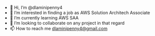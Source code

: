 - 👋 Hi, I’m @dlaminipenny4
- 👀 I’m interested in finding a job as AWS Solution Architech Associate 
- 🌱 I’m currently learning AWS SAA
- 💞️ I’m looking to collaborate on any project in that regard
- 📫 How to reach me dlaminipenny4@gmail.com

<!---
dlaminipenny4/dlaminipenny4 is a ✨ special ✨ repository because its `README.md` (this file) appears on your GitHub profile.
You can click the Preview link to take a look at your changes.
--->
